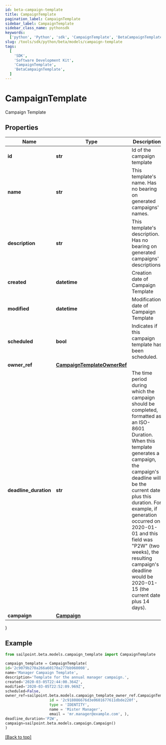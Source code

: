 ```yaml
---
id: beta-campaign-template
title: CampaignTemplate
pagination_label: CampaignTemplate
sidebar_label: CampaignTemplate
sidebar_class_name: pythonsdk
keywords:
  ['python', 'Python', 'sdk', 'CampaignTemplate', 'BetaCampaignTemplate']
slug: /tools/sdk/python/beta/models/campaign-template
tags:
  [
    'SDK',
    'Software Development Kit',
    'CampaignTemplate',
    'BetaCampaignTemplate',
  ]
---
```


# CampaignTemplate

Campaign Template

## Properties

| Name | Type | Description | Notes |
| --- | --- | --- | --- |
| **id** | **str** | Id of the campaign template | [optional] |
| **name** | **str** | This template's name. Has no bearing on generated campaigns' names. | [required] |
| **description** | **str** | This template's description. Has no bearing on generated campaigns' descriptions. | [required] |
| **created** | **datetime** | Creation date of Campaign Template | [required][readonly] |
| **modified** | **datetime** | Modification date of Campaign Template | [required][readonly] |
| **scheduled** | **bool** | Indicates if this campaign template has been scheduled. | [optional] [readonly] [default to False] |
| **owner_ref** | [**CampaignTemplateOwnerRef**](campaign-template-owner-ref) |  | [optional] |
| **deadline_duration** | **str** | The time period during which the campaign should be completed, formatted as an ISO-8601 Duration. When this template generates a campaign, the campaign's deadline will be the current date plus this duration. For example, if generation occurred on 2020-01-01 and this field was \"P2W\" (two weeks), the resulting campaign's deadline would be 2020-01-15 (the current date plus 14 days). | [optional] |
| **campaign** | [**Campaign**](campaign) |  | [required] |

}

## Example

```python
from sailpoint.beta.models.campaign_template import CampaignTemplate

campaign_template = CampaignTemplate(
id='2c9079b270a266a60170a277bb960008',
name='Manager Campaign Template',
description='Template for the annual manager campaign.',
created='2020-03-05T22:44:00.364Z',
modified='2020-03-05T22:52:09.969Z',
scheduled=False,
owner_ref=sailpoint.beta.models.campaign_template_owner_ref.CampaignTemplate_ownerRef(
                    id = '2c918086676d3e0601677611dbde220f',
                    type = 'IDENTITY',
                    name = 'Mister Manager',
                    email = 'mr.manager@example.com', ),
deadline_duration='P2W',
campaign=sailpoint.beta.models.campaign.Campaign()
)

```

[[Back to top]](#)
